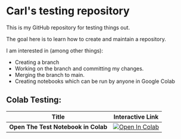 # Carl's testing repository

This is my GitHub repository for testing things out.

The goal here is to learn how to create and maintain a repository. 

I am interested in (among other things):
- Creating a branch
- Working on the branch and committing my changes.
- Merging the branch to main.
- Creating notebooks which can be run by anyone in Google Colab

## Colab Testing:

| Title | Interactive Link | 
|---|---|
| **Open The Test Notebook in Colab** | [![Open In Colab](https://colab.research.google.com/assets/colab-badge.svg)](https://colab.research.google.com/github/CarlMalings/hello_world/blob/main/test_notebook.ipynb) |

